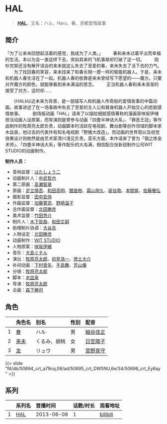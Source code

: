 # HAL


> <u>**[HAL](https://bgm.tv/subject/56849)**</u>，又名：ハル、Haru、春、京都爱情故事

## 简介

「为了让来未回想起活着的感觉，我成为了人类。」
　　春和来未过着平淡而幸福的生活。本以为会一直这样下去，突如其来的飞机事故却打破了这一切。
　　刚吵完架还没有解开误会的来未就这么失去了至爱的春，来未失去了活下去的力气。
　　为了找回春的笑容，来未找来了和春长相一摸一样的智能机器人。于是，来未和机器人春生活在了一起。机器人春的依靠是来未曾经写下愿望的——魔方。只要对齐魔方的颜色，就能够看到来未满溢的思念。
　　正当机器人春和来未渐渐的接受了对方，这时却……

　　《HAL》以近未来为背景，是一部描写人和机器人传奇般的爱情故事的中篇动画。故事讲述了在一场事故中失去了至爱的主人公和替身机器人开始交心的悲剧感情故事。
　　剧场版动画「HAL」请来了以描绘细腻感情著称的漫画家咲坂伊绪担当动画人设原案，而导演则是曾参与动画「四畳半神话大系」、「罪恶王冠」等作品制作的牧原亮太郎负责，动画脚本时活跃在电视剧、舞台剧等创作领域的脚本家木皿泉，他过去的代表作有知名电视剧「野猪大改造」。而动画的世界观以及视觉效果设计则依然是由艺术家清川浅见负责。音乐方面，本作请来了曾为「钢之炼金术师」、「四畳半神话大系」等作配乐的大岛满，相信配合张新锐制作公司WIT STUDIO的动画制作。


**制作人员：**
- 音响监督：[はたしょう二](https://bgm.tv/person/6745)
- 动画制片人：[中武哲也](https://bgm.tv/person/43897)
- 第二原画：[高瀬智章](https://bgm.tv/person/12641)
- 原画：[足立慎吾](https://bgm.tv/person/3183)、[和田高明](https://bgm.tv/person/7519)、[舘直樹](https://bgm.tv/person/6025)、[霜山朋久](https://bgm.tv/person/13997)、[碇谷敦](https://bgm.tv/person/12343)、[本間晃](https://bgm.tv/person/11790)、[佐藤雅弘](https://bgm.tv/person/11489)
- 摄影监督：[田中宏侍](https://bgm.tv/person/662)
- 作画监督：[加藤寛崇](https://bgm.tv/person/12802)、[野崎温子](https://bgm.tv/person/12793)
- 总作画监督：[北田勝彦](https://bgm.tv/person/12610)
- 美术监督：[竹田悠介](https://bgm.tv/person/6157)
- 制片人：[木下哲哉](https://bgm.tv/person/48012)、[和田丈嗣](https://bgm.tv/person/38222)
- 助理制片协调：[大谷丞](https://bgm.tv/person/45880)
- 人物设定：[北田勝彦](https://bgm.tv/person/12610)
- 动画制作：[WIT STUDIO](https://bgm.tv/person/8481)
- 人物原案：[咲坂伊緒](https://bgm.tv/person/9608)
- 音乐：[大島ミチル](https://bgm.tv/person/457)
- 演出：[牧原亮太郎](https://bgm.tv/person/12505)、[初見浩一](https://bgm.tv/person/2219)、[徳土大介](https://bgm.tv/person/13365)
- 补间动画：[下村晋矢](https://bgm.tv/person/34929)、[手島舞](https://bgm.tv/person/34642)、[芳山優](https://bgm.tv/person/41367)
- 分镜：[牧原亮太郎](https://bgm.tv/person/12505)
- 脚本：[木皿泉](https://bgm.tv/person/13314)
- 导演：[牧原亮太郎](https://bgm.tv/person/12505)
- 企画：[森下勝司](https://bgm.tv/person/50305)

## 角色

|     |   角色名   |   别名  | 性别 |  配音  |
|:--- |:------  |:----      |:---  |:--   |
| 1 | [春](https://bgm.tv/character/50694) | ハル | 男 | [細谷佳正](https://bgm.tv/person/4982) |
| 2 | [来未](https://bgm.tv/character/50695) | くるみ、胡桃 | 女 | [日笠陽子](https://bgm.tv/person/5119) |
| 3 | [龙](https://bgm.tv/character/50696) | リュウ | 男 | [宮野真守](https://bgm.tv/person/4697) |

{{< slide "f4/db/50694_crt_a79cq,06/ad/50695_crt_DW5NU,6e/34/50696_crt_Ey6ay" >}}

## 系列

|     |   系列名   |   首播时间  | 话数/时长  | 观看地址 |
|:---  |:------    |:----      |:---       |:---  |
| 1 |[HAL](https://bgm.tv/subject/56849)| 2013-06-08 | 1 | [bilibili](https://www.bilibili.com/bangumi/play/ep425720)  |



